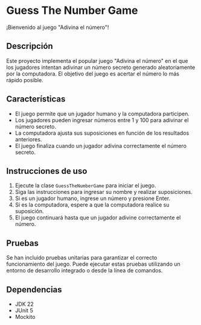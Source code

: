 # Guess The Number Game

¡Bienvenido al juego "Adivina el número"!

## Descripción
Este proyecto implementa el popular juego "Adivina el número" en el que los jugadores intentan adivinar un número secreto generado aleatoriamente por la computadora. El objetivo del juego es acertar el número lo más rápido posible.

## Características
- El juego permite que un jugador humano y la computadora participen.
- Los jugadores pueden ingresar números entre 1 y 100 para adivinar el número secreto.
- La computadora ajusta sus suposiciones en función de los resultados anteriores.
- El juego finaliza cuando un jugador adivina correctamente el número secreto.

## Instrucciones de uso
1. Ejecute la clase `GuessTheNumberGame` para iniciar el juego.
2. Siga las instrucciones para ingresar su nombre y realizar suposiciones.
3. Si es un jugador humano, ingrese un número y presione Enter.
4. Si es la computadora, espere a que la computadora realice su suposición.
5. El juego continuará hasta que un jugador adivine correctamente el número.

## Pruebas
Se han incluido pruebas unitarias para garantizar el correcto funcionamiento del juego. Puede ejecutar estas pruebas utilizando un entorno de desarrollo integrado o desde la línea de comandos.

## Dependencias
- JDK 22
- JUnit 5
- Mockito
